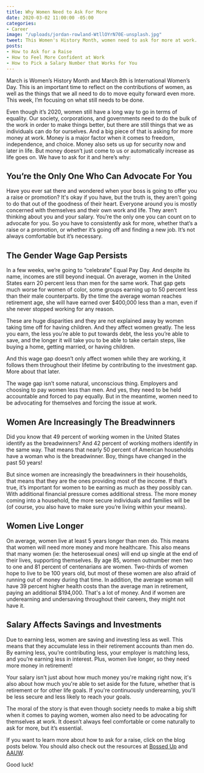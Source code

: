 ```yaml
---
title: Why Women Need to Ask For More
date: 2020-03-02 11:00:00 -05:00
categories:
- Career
image: "/uploads/jordan-rowland-WtllOYrN70E-unsplash.jpg"
tweet: This Women's History Month, women need to ask for more at work.
posts:
- How to Ask for a Raise
- How to Feel More Confident at Work
- How to Pick a Salary Number that Works for You
---
```


March is Women’s History Month and March 8th is International Women’s Day. This is an important time to reflect on the contributions of women, as well as the things that we all need to do to move equity forward even more. This week, I’m focusing on what still needs to be done.

Even though it’s 2020, women still have a long way to go in terms of equality. Our society, corporations, and governments need to do the bulk of the work in order to make things better, but there are still things that we as individuals can do for ourselves. And a big piece of that is asking for more money at work. Money is a major factor when it comes to freedom, independence, and choice. Money also sets us up for security now and later in life. But money doesn’t just come to us or automatically increase as life goes on. We have to ask for it and here’s why:

## You’re the Only One Who Can Advocate For You

Have you ever sat there and wondered when your boss is going to offer you a raise or promotion? It's okay if you have, but the truth is, they aren't going to do that out of the goodness of their heart. Everyone around you is mostly concerned with themselves and their own work and life. They aren’t thinking about you and your salary. You’re the only one you can count on to advocate for you. So you have to consistently ask for more, whether that’s a raise or a promotion, or whether it’s going off and finding a new job. It’s not always comfortable but it’s necessary.

## The Gender Wage Gap Persists

In a few weeks, we’re going to “celebrate” Equal Pay Day. And despite its name, incomes are still beyond inequal. On average, women in the United States earn 20 percent less than men for the same work. That gap gets much worse for women of color, some groups earning up to 50 percent less than their male counterparts. By the time the average woman reaches retirement age, she will have earned over $400,000 less than a man, even if she never stopped working for any reason.

These are huge disparities and they are not explained away by women taking time off for having children. And they affect women greatly. The less you earn, the less you’re able to put towards debt, the less you’re able to save, and the longer it will take you to be able to take certain steps, like buying a home, getting married, or having children.

And this wage gap doesn’t only affect women while they are working, it follows them throughout their lifetime by contributing to the investment gap. More about that later.

The wage gap isn’t some natural, unconscious thing. Employers and choosing to pay women less than men. And yes, they need to be held accountable and forced to pay equally. But in the meantime, women need to be advocating for themselves and forcing the issue at work.

## Women Are Increasingly The Breadwinners

Did you know that 49 percent of working women in the United States identify as the breadwinners? And 42 percent of working mothers identify in the same way. That means that nearly 50 percent of American households have a woman who is the breadwinner. Boy, things have changed in the past 50 years!

But since women are increasingly the breadwinners in their households, that means that they are the ones providing most of the income. If that’s true, it’s important for women to be earning as much as they possibly can. With additional financial pressure comes additional stress. The more money coming into a household, the more secure individuals and families will be (of course, you also have to make sure you’re living within your means).

## Women Live Longer

On average, women live at least 5 years longer than men do. This means that women will need more money and more healthcare. This also means that many women (ie: the heterosexual ones) will end up single at the end of their lives, supporting themselves. By age 85, women outnumber men two to one and 81 percent of centenarians are women. Two-thirds of women hope to live to be 100 years old, but most of these women are also afraid of running out of money during that time. In addition, the average woman will have 39 percent higher health costs than the average man in retirement, paying an additional $194,000. That's a lot of money. And if women are underearning and undersaving throughout their careers, they might not have it.

## Salary Affects Savings and Investments

Due to earning less, women are saving and investing less as well. This means that they accumulate less in their retirement accounts than men do. By earning less, you’re contributing less, your employer is matching less, and you’re earning less in interest. Plus, women live longer, so they need more money in retirement! 

Your salary isn't just about how much money you're making right now, it's also about how much you're able to set aside for the future, whether that is retirement or for other life goals. If you're continuously underearning, you'll be less secure and less likely to reach your goals. 

The moral of the story is that even though society needs to make a big shift when it comes to paying women, women also need to be advocating for themselves at work. It doesn’t always feel comfortable or come naturally to ask for more, but it’s essential.

If you want to learn more about how to ask for a raise, click on the blog posts below. You should also check out the resources at [Bossed Up](https://bossedup.org/negotiationlive/) and [AAUW](https://salary.aauw.org/).

Good luck!